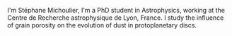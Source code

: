 I'm Stéphane Michoulier, I'm a PhD student in Astrophysics, working at the Centre de Recherche astrophysique de Lyon, France. 
I study the influence of grain porosity on the evolution of dust in protoplanetary discs.
